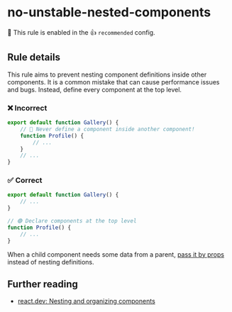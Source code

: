 # no-unstable-nested-components

💼 This rule is enabled in the 👍 `recommended` config.

<!-- end auto-generated rule header -->

## Rule details

This rule aims to prevent nesting component definitions inside other components. It is a common mistake that can cause performance issues and bugs. Instead, define every component at the top level.

### ❌ Incorrect

```jsx
export default function Gallery() {
    // 🔴 Never define a component inside another component!
    function Profile() {
        // ...
    }
    // ...
}
```

### ✅ Correct

```jsx
export default function Gallery() {
    // ...
}

// 🟢 Declare components at the top level
function Profile() {
    // ...
}
```

When a child component needs some data from a parent, [pass it by props](https://react.dev/learn/passing-props-to-a-component) instead of nesting definitions.

## Further reading

- [react.dev: Nesting and organizing components](https://react.dev/learn/your-first-component#nesting-and-organizing-components)

